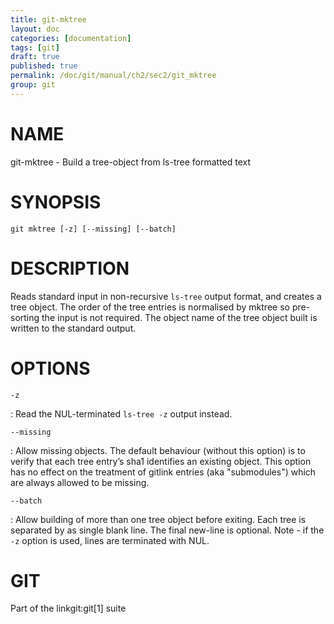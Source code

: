 ```yaml
---
title: git-mktree
layout: doc
categories: [documentation]
tags: [git]
draft: true
published: true
permalink: /doc/git/manual/ch2/sec2/git_mktree
group: git
---
```


NAME
====

git-mktree - Build a tree-object from ls-tree formatted text

SYNOPSIS
========

    git mktree [-z] [--missing] [--batch]

DESCRIPTION
===========

Reads standard input in non-recursive `ls-tree` output format, and creates a tree object. The order of the tree entries is normalised by mktree so pre-sorting the input is not required. The object name of the tree object built is written to the standard output.

OPTIONS
=======

`-z`

:   Read the NUL-terminated `ls-tree -z` output instead.

`--missing`

:   Allow missing objects. The default behaviour (without this option) is to verify that each tree entry’s sha1 identifies an existing object. This option has no effect on the treatment of gitlink entries (aka "submodules") which are always allowed to be missing.

`--batch`

:   Allow building of more than one tree object before exiting. Each tree is separated by as single blank line. The final new-line is optional. Note - if the `-z` option is used, lines are terminated with NUL.

GIT
===

Part of the linkgit:git\[1\] suite
